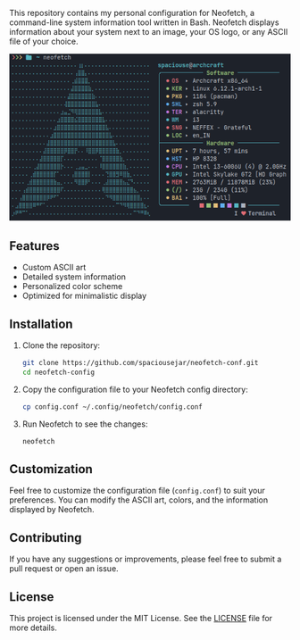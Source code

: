 This repository contains my personal configuration for Neofetch, a command-line system information tool written in Bash. Neofetch displays information about your system next to an image, your OS logo, or any ASCII file of your choice.

![Demo Image](demo.png)


## Features

- Custom ASCII art
- Detailed system information
- Personalized color scheme
- Optimized for minimalistic display

## Installation

1. Clone the repository:
   ```sh
   git clone https://github.com/spaciousejar/neofetch-conf.git
   cd neofetch-config
   ```

2. Copy the configuration file to your Neofetch config directory:
   ```sh
   cp config.conf ~/.config/neofetch/config.conf
   ```

3. Run Neofetch to see the changes:
   ```sh
   neofetch
   ```

## Customization

Feel free to customize the configuration file (`config.conf`) to suit your preferences. You can modify the ASCII art, colors, and the information displayed by Neofetch.

## Contributing

If you have any suggestions or improvements, please feel free to submit a pull request or open an issue.

## License

This project is licensed under the MIT License. See the [LICENSE](LICENSE) file for more details.
